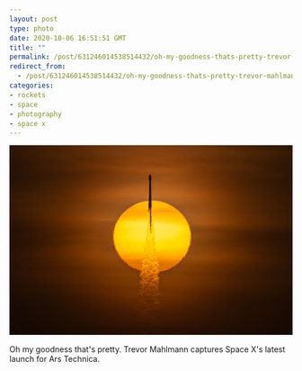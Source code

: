 ```yaml
---
layout: post
type: photo
date: 2020-10-06 16:51:51 GMT
title: ""
permalink: /post/631246014538514432/oh-my-goodness-thats-pretty-trevor-mahlmann
redirect_from: 
  - /post/631246014538514432/oh-my-goodness-thats-pretty-trevor-mahlmann
categories:
- rockets
- space
- photography
- space x
---
```

![](/assets/images/886d734b184621c284ac789ddbdb61fafdc556d2.jpg)

<p>Oh my goodness that's pretty. Trevor Mahlmann captures Space X's latest launch for Ars Technica.</p>